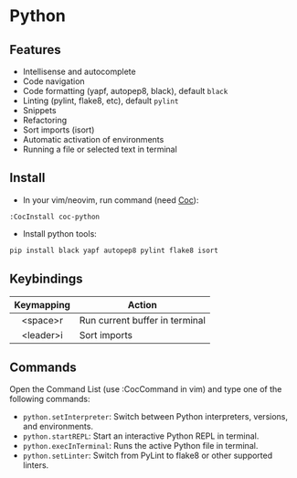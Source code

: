 # Python

## Features

- Intellisense and autocomplete
- Code navigation
- Code formatting (yapf, autopep8, black), default `black`
- Linting (pylint, flake8, etc), default `pylint`
- Snippets
- Refactoring
- Sort imports (isort)
- Automatic activation of environments
- Running a file or selected text in terminal

## Install

- In your vim/neovim, run command (need [Coc](https://github.com/neoclide/coc.nvim)):

```vim
:CocInstall coc-python
```

- Install python tools:

```sh
pip install black yapf autopep8 pylint flake8 isort
```

## Keybindings

| Keymapping | Action                         |
|:----------:|--------------------------------|
| \<space>r  | Run current buffer in terminal |
| \<leader>i | Sort imports                   |

## Commands

Open the Command List (use :CocCommand in vim) and type one of the following commands:

- `python.setInterpreter`: Switch between Python interpreters, versions, and environments.
- `python.startREPL`: Start an interactive Python REPL in terminal.
- `python.execInTerminal`: Runs the active Python file in terminal.
- `python.setLinter`: Switch from PyLint to flake8 or other supported linters.
